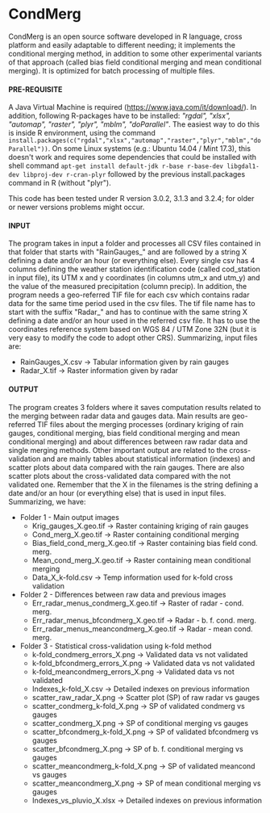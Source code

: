 # CondMerg
CondMerg is an open source software developed in R language, cross platform and easily adaptable to different needing; it implements the conditional merging method, in addition to some other experimental variants of that approach (called bias field conditional merging and mean conditional merging). It is optimized for batch processing of multiple files.

#### PRE-REQUISITE
A Java Virtual Machine is required (https://www.java.com/it/download/).
In addition, following R-packages have to be installed: *"rgdal", "xlsx", "automap", "raster", "plyr", "mblm", "doParallel"*.
The easiest way to do this is inside R environment, using the command `install.packages(c("rgdal","xlsx","automap","raster","plyr","mblm","doParallel"))`.
On some Linux systems (e.g.: Ubuntu 14.04 / Mint 17.3), this doesn't work and requires some dependencies that could be installed with shell command `apt-get install default-jdk r-base r-base-dev libgdal1-dev libproj-dev r-cran-plyr` followed by the previous install.packages command in R (without "plyr").

This code has been tested under R version 3.0.2, 3.1.3 and 3.2.4; for older or newer versions problems might occur.

#### INPUT
The program takes in input a folder and processes all CSV files contained in that folder that starts with "RainGauges_" and are followed by a string X defining a date and/or an hour (or everything else). Every single csv has 4 columns defining the weather station identification code (called cod_station in input file), its UTM x and y coordinates (in columns utm_x and utm_y) and the value of the measured precipitation (column precip). In addition, the program needs a geo-referred TIF file for each csv which contains radar data for the same time period used in the csv files. The tif file name has to  start with the suffix "Radar_" and has to continue with the same string X defining a date and/or an hour used in the referred csv file. It has to use the coordinates reference system based on WGS 84 / UTM Zone 32N (but it is  very easy to modify the code to adopt other CRS).
Summarizing, input files are:
  - RainGauges_X.csv -> Tabular information given by rain gauges
  - Radar_X.tif -> Raster information given by radar

#### OUTPUT
The program creates 3 folders where it saves computation results related to the merging between radar data and gauges data. Main results are geo-referred TIF files about the merging processes (ordinary kriging of rain gauges, conditional merging, bias field conditional merging and mean conditional merging) and about differences between raw radar data and single merging methods. Other important output are related to the cross-validation and are mainly tables about statistical information (indexes) and scatter plots about data compared with the rain gauges. There are also scatter plots about the cross-validated data compared with the not validated one. Remember that the X in the filenames is the string defining a date and/or an hour (or everything else) that is used in input files.
Summarizing, we have:
- Folder 1 - Main output images
  -   Krig_gauges_X.geo.tif -> Raster containing kriging of rain gauges
  -   Cond_merg_X.geo.tif -> Raster containing conditional merging
  -   Bias_field_cond_merg_X.geo.tif -> Raster containing bias field cond. merg.
  -   Mean_cond_merg_X.geo.tif -> Raster containing mean conditional merging
  -   Data_X_k-fold.csv -> Temp information used for k-fold cross validation
- Folder 2 - Differences between raw data and previous images
  -   Err_radar_menus_condmerg_X.geo.tif -> Raster of radar - cond. merg.
  -   Err_radar_menus_bfcondmerg_X.geo.tif -> Radar - b. f. cond. merg.
  -   Err_radar_menus_meancondmerg_X.geo.tif -> Radar - mean cond. merg.
- Folder 3 - Statistical cross-validation using k-fold method
  -   k-fold_condmerg_errors_X.png -> Validated data vs not validated
  -   k-fold_bfcondmerg_errors_X.png -> Validated data vs not validated
  -   k-fold_meancondmerg_errors_X.png -> Validated data vs not validated
  -  Indexes_k-fold_X.csv -> Detailed indexes on previous information
  -   scatter_raw_radar_X.png -> Scatter plot (SP) of raw radar vs gauges
  -   scatter_condmerg_k-fold_X.png -> SP of validated condmerg vs gauges
  -   scatter_condmerg_X.png -> SP of conditional merging vs gauges
  -  scatter_bfcondmerg_k-fold_X.png -> SP of validated bfcondmerg vs gauges
  -  scatter_bfcondmerg_X.png -> SP of b. f. conditional merging vs gauges
  -  scatter_meancondmerg_k-fold_X.png -> SP of validated meancond vs gauges
  -  scatter_meancondmerg_X.png -> SP of mean conditional merging vs gauges
  -  Indexes_vs_pluvio_X.xlsx -> Detailed indexes on previous information
